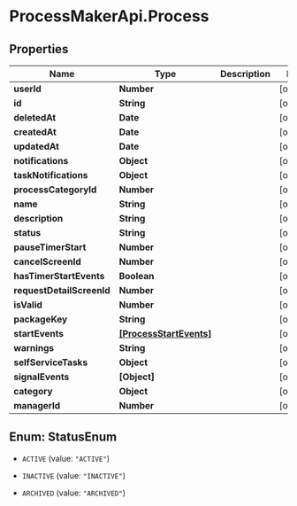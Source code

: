# ProcessMakerApi.Process

## Properties

Name | Type | Description | Notes
------------ | ------------- | ------------- | -------------
**userId** | **Number** |  | [optional] 
**id** | **String** |  | [optional] 
**deletedAt** | **Date** |  | [optional] 
**createdAt** | **Date** |  | [optional] 
**updatedAt** | **Date** |  | [optional] 
**notifications** | **Object** |  | [optional] 
**taskNotifications** | **Object** |  | [optional] 
**processCategoryId** | **Number** |  | [optional] 
**name** | **String** |  | [optional] 
**description** | **String** |  | [optional] 
**status** | **String** |  | [optional] 
**pauseTimerStart** | **Number** |  | [optional] 
**cancelScreenId** | **Number** |  | [optional] 
**hasTimerStartEvents** | **Boolean** |  | [optional] 
**requestDetailScreenId** | **Number** |  | [optional] 
**isValid** | **Number** |  | [optional] 
**packageKey** | **String** |  | [optional] 
**startEvents** | [**[ProcessStartEvents]**](ProcessStartEvents.md) |  | [optional] 
**warnings** | **String** |  | [optional] 
**selfServiceTasks** | **Object** |  | [optional] 
**signalEvents** | **[Object]** |  | [optional] 
**category** | **Object** |  | [optional] 
**managerId** | **Number** |  | [optional] 



## Enum: StatusEnum


* `ACTIVE` (value: `"ACTIVE"`)

* `INACTIVE` (value: `"INACTIVE"`)

* `ARCHIVED` (value: `"ARCHIVED"`)




